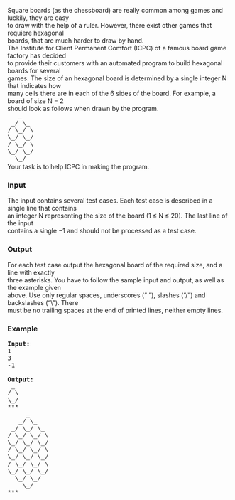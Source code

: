 <p>Square boards (as the chessboard) are really common among games and luckily, they are easy<br>to draw with the help of a ruler. However, there exist other games that requiere hexagonal<br>boards, that are much harder to draw by hand.<br>The Institute for Client Permanent Comfort (ICPC) of a famous board game factory has decided<br>to provide their customers with an automated program to build hexagonal boards for several<br>games. The size of an hexagonal board is determined by a single integer N that indicates how<br>many cells there are in each of the 6 sides of the board. For example, a board of size N = 2<br>should look as follows when drawn by the program.<br>&nbsp; &nbsp; &nbsp; <span style="font-family: courier new,courier;">_<br>&nbsp;_/ \_<br>/ \_/ \<br>\_/ \_/<br>/ \_/ \<br>\_/ \_/<br>&nbsp; \_/</span><br>Your task is to help ICPC in making the program.</p>
<h3>Input</h3>
<p>The input contains several test cases. Each test case is described in a single line that contains<br>an integer N representing the size of the board (1 ≤ N ≤ 20). The last line of the input<br>contains a single −1 and should not be processed as a test case.</p>
<h3>Output</h3>
<p>For each test case output the hexagonal board of the required size, and a line with exactly<br>three asterisks. You have to follow the sample input and output, as well as the example given<br>above. Use only regular spaces, underscores (“ ”), slashes (“/”) and backslashes (“\”). There<br>must be no trailing spaces at the end of printed lines, neither empty lines.</p>
<h3>Example</h3>
<pre><strong>Input:</strong>
1<br>3<br>-1<br><br><strong>Output:</strong>
<span style="font-family: courier new,courier;"> _<br>/ \<br>\_/<br>***<br>     _<br>   _/ \_<br> _/ \_/ \_<br>/ \_/ \_/ \<br>\_/ \_/ \_/<br>/ \_/ \_/ \<br>\_/ \_/ \_/<br>/ \_/ \_/ \<br>\_/ \_/ \_/<br>  \_/ \_/<br>    \_/<br>***</span></pre>